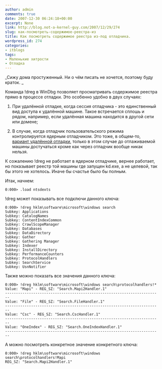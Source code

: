 ```yaml
---
author: admin
comments: true
date: 2007-12-30 06:24:18+00:00
excerpt: None
link: http://blog.not-a-kernel-guy.com/2007/12/29/274
slug: как-посмотреть-содержимое-реестра-из
title: Как посмотреть содержимое реестра из-под отладчика.
wordpress_id: 274
categories:
- itblogs
tags:
- Маленькие хитрости
- Отладка
---
```


_Сижу дома простуженный. Ни о чём писать не хочется, поэтому буду краток. _

Команда !dreg в WinDbg позволяет просматривать содержимое реестра прямо в процессе отладки. Это особенно удобно в двух случаях: 

  1. При удалённой отладке, когда сессия отладчика - это единственный вид доступа к удалённой машине. Такое встречается сплошь и рядом, например, если удалённая машина находится в другой сети или домене; 

  2. В случае, когда отладчик пользовательского режима контролируется ядерным отладчиком. Это тоже, в общем-то, [вариант удалённой отладки](http://www.nynaeve.net/?p=30), только в этом случае до отлаживаемой машины достучаться кроме как через отладчик вообще никак нельзя. 

К сожалению !dreg не работает в ядерном отладчике, вернее работает, но показывает реестр той машины где запущен kd.exe, а не целевой, так бы этого не хотелось. Иначе бы счастье было бы полным. 

Итак, начнем: 

```no-highlight
0:000> .load ntsdexts
```

!dreg может показывать все подключи данного ключа: 

```no-highlight
0:000> !dreg hklm\software\microsoft\windows search
Subkey: Applications
Subkey: CatalogNames
Subkey: ContentIndexCommon
Subkey: CrawlScopeManager
Subkey: Databases
Subkey: DataDirectory
Subkey: Gather
Subkey: Gathering Manager
Subkey: Indexer
Subkey: InstallDirectory
Subkey: PerformanceCounters
Subkey: ProtocolHandlers
Subkey: SearchService
Subkey: UsnNotifier
```

Также можно показать все значения данного ключа:

```no-highlight
0:000> !dreg hklm\software\microsoft\windows search\protocolhandlers!*
Value: "Mapi" - REG_SZ: "Search.Mapi2Handler.1"
------------------------------------------------------------------------
Value: "File" - REG_SZ: "Search.FileHandler.1"
------------------------------------------------------------------------
Value: "Csc" - REG_SZ: "Search.CscHandler.1"
------------------------------------------------------------------------
Value: "OneIndex" - REG_SZ: "Search.OneIndexHandler.1"
------------------------------------------------------------------------
```

А можно посмотреть конкретное значение конкретного ключа: 

```no-highlight
0:000> !dreg hklm\software\microsoft\windows search\protocolhandlers!Mapi
REG_SZ: "Search.Mapi2Handler.1"
```
